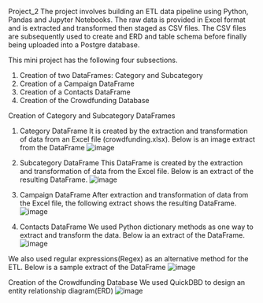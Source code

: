 Project_2
The project involves building an ETL data pipeline using Python, Pandas and Jupyter Notebooks.
The raw data is provided in Excel format and is extracted and transformed then staged as CSV files.
The CSV files are subsequently used to create and ERD and table schema before finally being uploaded into a Postgre database. 

This mini project has the following four subsections.
1. Creation of two DataFrames: Category and Subcategory
2. Creation of a Campaign DataFrame
3. Creation of a Contacts DataFrame
4. Creation of the Crowdfunding Database

Creation of Category and Subcategory DataFrames 
1. Category DataFrame
It is created by the extraction and transformation of data from an Excel file (crowdfunding.xlsx).
Below is an image extract from the DataFrame
![image](https://github.com/user-attachments/assets/0f3c07b7-6a48-4ce3-91c4-30abc1406c16)

3. Subcategory DataFrame
This DataFrame is created by the extraction and transformation of data from the Excel file. Below is an extract of the resulting DataFrame.
![image](https://github.com/user-attachments/assets/ddf75a63-48bf-4f62-ab70-710573ccad46)


4. Campaign DataFrame
After extraction and transformation of data from the Excel file, the following extract shows the resulting DataFrame.
![image](https://github.com/user-attachments/assets/56d000b9-2a44-4881-a0c1-48aa8b62da9c)


5. Contacts DataFrame
We used Python dictionary methods as one way to extract and transform the data.
Below ia an extract of the DataFrame.
![image](https://github.com/user-attachments/assets/5b8dcbac-475e-4dd3-87c2-3ddddb8c7e9f)


We also used regular expressions(Regex) as an alternative method for the ETL.
Below is a sample extract of the DataFrame
![image](https://github.com/user-attachments/assets/05b496bf-cc54-4e9b-a270-6c849ff297ae)


Creation of the Crowdfunding Database
We used QuickDBD to design an entity relationship diagram(ERD)
![image](https://github.com/user-attachments/assets/3ba919ab-ecc9-4393-add0-e1ee48a69818)

